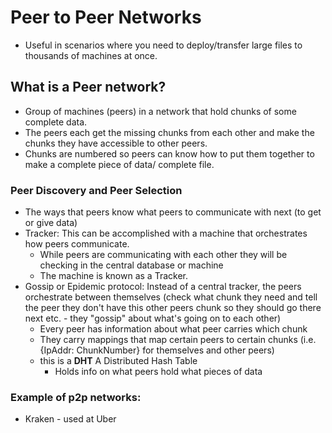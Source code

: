 # Peer to Peer Networks

- Useful in scenarios where you need to deploy/transfer large files to thousands of machines at once.

## What is a Peer network?

- Group of machines (peers) in a network that hold chunks of some complete data.
- The peers each get the missing chunks from each other and make the chunks they have accessible to other peers.
- Chunks are numbered so peers can know how to put them together to make a complete piece of data/ complete file.

### Peer Discovery and Peer Selection

- The ways that peers know what peers to communicate with next (to get or give data)
- Tracker: This can be accomplished with a machine that orchestrates how peers communicate.
  - While peers are communicating with each other they will be checking in the central database or machine
  - The machine is known as a Tracker.
- Gossip or Epidemic protocol: Instead of a central tracker, the peers orchestrate between themselves (check what chunk they need and tell the peer they don't have this other peers chunk so they should go there next etc. - they "gossip" about what's going on to each other)
  - Every peer has information about what peer carries which chunk
  - They carry mappings that map certain peers to certain chunks (i.e. {IpAddr: ChunkNumber} for themselves and other peers)
  - this is a **DHT** A Distributed Hash Table
    - Holds info on what peers hold what pieces of data

### Example of p2p networks:
- Kraken - used at Uber